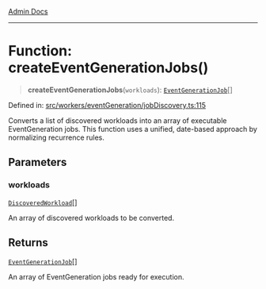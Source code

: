 [Admin Docs](/)

***

# Function: createEventGenerationJobs()

> **createEventGenerationJobs**(`workloads`): [`EventGenerationJob`](../../executionEngine/interfaces/EventGenerationJob.md)[]

Defined in: [src/workers/eventGeneration/jobDiscovery.ts:115](https://github.com/Sourya07/talawa-api/blob/4e4298c85a0d2c28affa824f2aab7ec32b5f3ac5/src/workers/eventGeneration/jobDiscovery.ts#L115)

Converts a list of discovered workloads into an array of executable EventGeneration jobs.
This function uses a unified, date-based approach by normalizing recurrence rules.

## Parameters

### workloads

[`DiscoveredWorkload`](../interfaces/DiscoveredWorkload.md)[]

An array of discovered workloads to be converted.

## Returns

[`EventGenerationJob`](../../executionEngine/interfaces/EventGenerationJob.md)[]

An array of EventGeneration jobs ready for execution.

